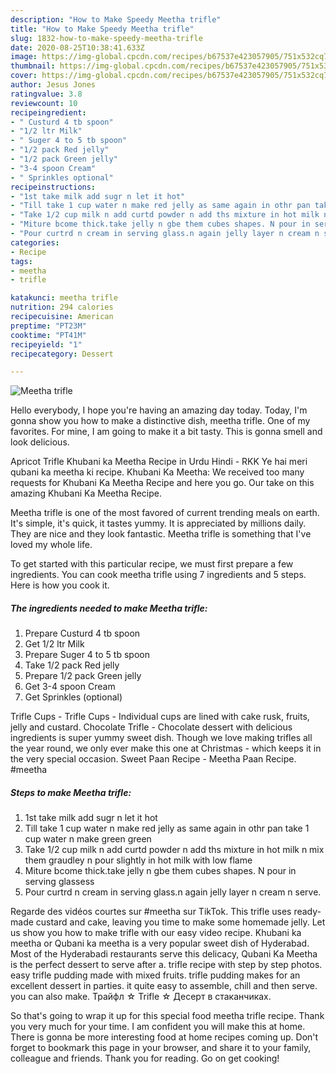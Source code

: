 ```yaml
---
description: "How to Make Speedy Meetha trifle"
title: "How to Make Speedy Meetha trifle"
slug: 1832-how-to-make-speedy-meetha-trifle
date: 2020-08-25T10:38:41.633Z
image: https://img-global.cpcdn.com/recipes/b67537e423057905/751x532cq70/meetha-trifle-recipe-main-photo.jpg
thumbnail: https://img-global.cpcdn.com/recipes/b67537e423057905/751x532cq70/meetha-trifle-recipe-main-photo.jpg
cover: https://img-global.cpcdn.com/recipes/b67537e423057905/751x532cq70/meetha-trifle-recipe-main-photo.jpg
author: Jesus Jones
ratingvalue: 3.8
reviewcount: 10
recipeingredient:
- " Custurd 4 tb spoon"
- "1/2 ltr Milk"
- " Suger 4 to 5 tb spoon"
- "1/2 pack Red jelly"
- "1/2 pack Green jelly"
- "3-4 spoon Cream"
- " Sprinkles optional"
recipeinstructions:
- "1st take milk add sugr n let it hot"
- "Till take 1 cup water n make red jelly as same again in othr pan take 1 cup water n make green green"
- "Take 1/2 cup milk n add curtd powder n add ths mixture in hot milk n mix them graudley n pour slightly in hot milk with low flame"
- "Miture bcome thick.take jelly n gbe them cubes shapes. N pour in serving glassess"
- "Pour curtrd n cream in serving glass.n again jelly layer n cream n serve."
categories:
- Recipe
tags:
- meetha
- trifle

katakunci: meetha trifle 
nutrition: 294 calories
recipecuisine: American
preptime: "PT23M"
cooktime: "PT41M"
recipeyield: "1"
recipecategory: Dessert

---
```



![Meetha trifle](https://img-global.cpcdn.com/recipes/b67537e423057905/751x532cq70/meetha-trifle-recipe-main-photo.jpg)

Hello everybody, I hope you're having an amazing day today. Today, I'm gonna show you how to make a distinctive dish, meetha trifle. One of my favorites. For mine, I am going to make it a bit tasty. This is gonna smell and look delicious.

Apricot Trifle Khubani ka Meetha Recipe in Urdu Hindi - RKK Ye hai meri qubani ka meetha ki recipe. Khubani Ka Meetha: We received too many requests for Khubani Ka Meetha Recipe and here you go. Our take on this amazing Khubani Ka Meetha Recipe.

Meetha trifle is one of the most favored of current trending meals on earth. It's simple, it's quick, it tastes yummy. It is appreciated by millions daily. They are nice and they look fantastic. Meetha trifle is something that I've loved my whole life.


To get started with this particular recipe, we must first prepare a few ingredients. You can cook meetha trifle using 7 ingredients and 5 steps. Here is how you cook it.

<!--inarticleads1-->

##### The ingredients needed to make Meetha trifle:

1. Prepare  Custurd 4 tb spoon
1. Get 1/2 ltr Milk
1. Prepare  Suger 4 to 5 tb spoon
1. Take 1/2 pack Red jelly
1. Prepare 1/2 pack Green jelly
1. Get 3-4 spoon Cream
1. Get  Sprinkles (optional)


Trifle Cups - Trifle Cups - Individual cups are lined with cake rusk, fruits, jelly and custard. Chocolate Trifle - Chocolate dessert with delicious ingredients is super yummy sweet dish. Though we love making trifles all the year round, we only ever make this one at Christmas - which keeps it in the very special occasion. Sweet Paan Recipe - Meetha Paan Recipe. #meetha 

<!--inarticleads2-->

##### Steps to make Meetha trifle:

1. 1st take milk add sugr n let it hot
1. Till take 1 cup water n make red jelly as same again in othr pan take 1 cup water n make green green
1. Take 1/2 cup milk n add curtd powder n add ths mixture in hot milk n mix them graudley n pour slightly in hot milk with low flame
1. Miture bcome thick.take jelly n gbe them cubes shapes. N pour in serving glassess
1. Pour curtrd n cream in serving glass.n again jelly layer n cream n serve.


Regarde des vidéos courtes sur #meetha sur TikTok. This trifle uses ready-made custard and cake, leaving you time to make some homemade jelly. Let us show you how to make trifle with our easy video recipe. Khubani ka meetha or Qubani ka meetha is a very popular sweet dish of Hyderabad. Most of the Hyderabadi restaurants serve this delicacy, Qubani Ka Meetha is the perfect dessert to serve after a. trifle recipe with step by step photos. easy trifle pudding made with mixed fruits. trifle pudding makes for an excellent dessert in parties. it quite easy to assemble, chill and then serve. you can also make. Трайфл ☆ Trifle ☆ Десерт в стаканчиках. 

So that's going to wrap it up for this special food meetha trifle recipe. Thank you very much for your time. I am confident you will make this at home. There is gonna be more interesting food at home recipes coming up. Don't forget to bookmark this page in your browser, and share it to your family, colleague and friends. Thank you for reading. Go on get cooking!
